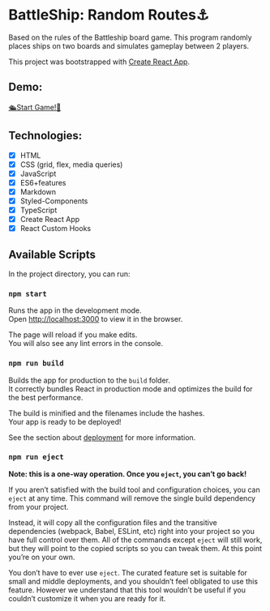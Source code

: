 # BattleShip: Random Routes⚓

Based on the rules of the Battleship board game. This program randomly places ships on two boards and simulates gameplay between 2 players.

This project was bootstrapped with [Create React App](https://github.com/facebook/create-react-app).

## Demo:

[🛳️Start Game!🚢](https://maxnatalia.github.io/battleship-random-routes/)

## Technologies:

- [x] HTML
- [x] CSS (grid, flex, media queries)
- [x] JavaScript
- [x] ES6+features
- [x] Markdown
- [x] Styled-Components
- [x] TypeScript
- [x] Create React App
- [x] React Custom Hooks

## Available Scripts

In the project directory, you can run:

### `npm start`

Runs the app in the development mode.\
Open [http://localhost:3000](http://localhost:3000) to view it in the browser.

The page will reload if you make edits.\
You will also see any lint errors in the console.

### `npm run build`

Builds the app for production to the `build` folder.\
It correctly bundles React in production mode and optimizes the build for the best performance.

The build is minified and the filenames include the hashes.\
Your app is ready to be deployed!

See the section about [deployment](https://facebook.github.io/create-react-app/docs/deployment) for more information.

### `npm run eject`

**Note: this is a one-way operation. Once you `eject`, you can’t go back!**

If you aren’t satisfied with the build tool and configuration choices, you can `eject` at any time. This command will remove the single build dependency from your project.

Instead, it will copy all the configuration files and the transitive dependencies (webpack, Babel, ESLint, etc) right into your project so you have full control over them. All of the commands except `eject` will still work, but they will point to the copied scripts so you can tweak them. At this point you’re on your own.

You don’t have to ever use `eject`. The curated feature set is suitable for small and middle deployments, and you shouldn’t feel obligated to use this feature. However we understand that this tool wouldn’t be useful if you couldn’t customize it when you are ready for it.
